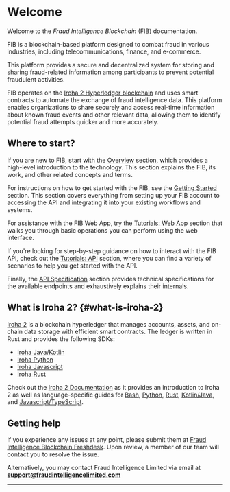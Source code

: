 # Welcome

Welcome to the _Fraud Intelligence Blockchain_ (FIB) documentation.

FIB is a blockchain-based platform designed to combat fraud in various industries, including telecommunications, finance, and e-commerce.

This platform provides a secure and decentralized system for storing and sharing fraud-related information among participants to prevent potential fraudulent activities.

FIB operates on the [Iroha 2 Hyperledger blockchain](/#what-is-iroha-2) and uses smart contracts to automate the exchange of fraud intelligence data. This platform enables organizations to share securely and access real-time information about known fraud events and other relevant data, allowing them to identify potential fraud attempts quicker and more accurately.

## Where to start?

If you are new to FIB, start with the [Overview](./overview.md) section, which provides a high-level introduction to the technology. This section explains the FIB, its work, and other related concepts and terms.

For instructions on how to get started with the FIB, see the [Getting Started](./getting-started.md) section. This section covers everything from setting up your FIB account to accessing the API and integrating it into your existing workflows and systems.

For assistance with the FIB Web App, try the [Tutorials: Web App](./tutorials-web.md) section that walks you through basic operations you can perform using the web interface.

If you're looking for step-by-step guidance on how to interact with the FIB API, check out the [Tutorials: API](./tutorials-api.md) section, where you can find a variety of scenarios to help you get started with the API.

Finally, the [API Specification](./api-specification.md) section provides technical specifications for the available endpoints and exhaustively explains their internals.

## What is Iroha 2? {#what-is-iroha-2}

[Iroha 2](https://github.com/hyperledger/iroha/tree/iroha2) is a blockchain hyperledger that manages accounts, assets, and on-chain data storage with efficient smart contracts. The ledger is written in Rust and provides the following SDKs:

- [Iroha Java/Kotlin](https://github.com/hyperledger/iroha-java/tree/iroha2-stable)
- [Iroha Python](https://github.com/hyperledger/iroha-python/tree/stable)
- [Iroha Javascript](https://github.com/hyperledger/iroha-javascript/tree/stable)
- [Iroha Rust](https://github.com/hyperledger/iroha/tree/stable/client)

Check out the [Iroha 2 Documentation](https://docs.iroha.tech/) as it provides an introduction to Iroha 2 as well as language-specific guides for [Bash](https://docs.iroha.tech/guide/get-started/bash.html), [Python](https://docs.iroha.tech/guide/get-started/python.html), [Rust](https://docs.iroha.tech/guide/get-started/rust.html), [Kotlin/Java](https://docs.iroha.tech/guide/get-started/kotlin-java.html), and [Javascript/TypeScript](https://docs.iroha.tech/guide/get-started/javascript.html).

<!-- TODO: Update links once the Iroha 2 docs are updated to the MVP version-->

## Getting help

If you experience any issues at any point, please submit them at [Fraud Intelligence Blockchain Freshdesk](https://fraudintelligenceblockchain.freshdesk.com). Upon review, a member of our team will contact you to resolve the issue.

Alternatively, you may contact Fraud Intelligence Limited via email at **[support@fraudintelligencelimited.com](mailto:support@fraudintelligencelimited.com)**

---

<CompaniesLogos location="docs" />
